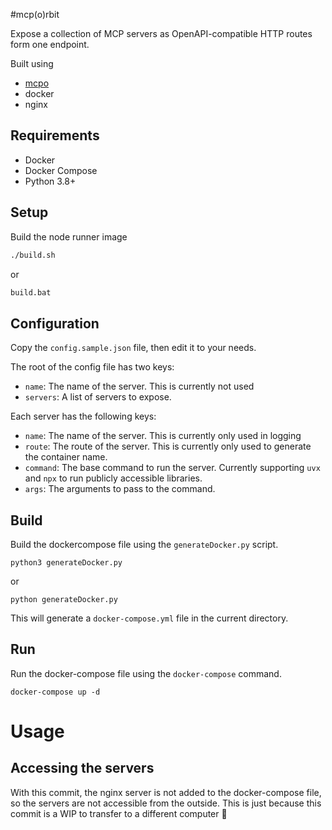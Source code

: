 #mcp(o)rbit

Expose a collection of MCP servers as OpenAPI-compatible HTTP routes form one endpoint.

Built using

- [mcpo](https://github.com/open-webui/mcpo)
- docker
- nginx

## Requirements
- Docker
- Docker Compose
- Python 3.8+

## Setup
Build the node runner image
```bash
./build.sh
```
or
```cmd
build.bat
```

## Configuration

Copy the `config.sample.json` file, then edit it to your needs.

The root of the config file has two keys:
- `name`: The name of the server. This is currently not used
- `servers`: A list of servers to expose.

Each server has the following keys:
- `name`: The name of the server. This is currently only used in logging
- `route`: The route of the server. This is currently only used to generate the container name.
- `command`: The base command to run the server. Currently supporting `uvx` and `npx` to run publicly accessible libraries.
- `args`: The arguments to pass to the command.

## Build

Build the dockercompose file using the `generateDocker.py` script.
```
python3 generateDocker.py
```
or
```
python generateDocker.py
```
This will generate a `docker-compose.yml` file in the current directory.

## Run

Run the docker-compose file using the `docker-compose` command.
```
docker-compose up -d
```

# Usage

## Accessing the servers

With this commit, the nginx server is not added to the docker-compose file, so the servers are not accessible from the outside. This is just because this commit is a WIP to transfer to a different computer 🤣